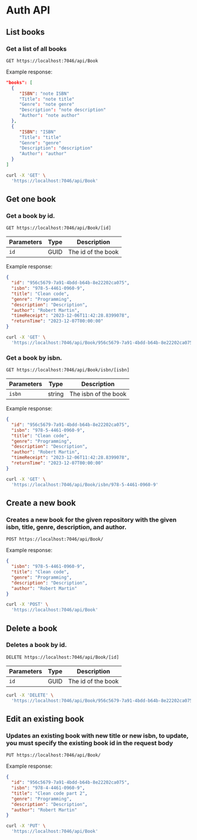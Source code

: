 # Auth API

## List books

### Get a list of all books

```
GET https://localhost:7046/api/Book
```

Example response:

```json
"books": [
  {
     "ISBN": "note ISBN"
     "Title": "note title"
     "Genre": "note genre"
     "Description": "note description"
     "Author": "note author"
  },
  {
     "ISBN": "ISBN"
     "Title": "title"
     "Genre": "genre"
     "Description": "description"
     "Author": "author"
  }
]
```

```bash
curl -X 'GET' \
  'https://localhost:7046/api/Book'
```

## Get one book

### Get a book by id.

```
GET https://localhost:7046/api/Book/[id]
```

| Parameters | Type    | Description           |
| --------- | -------  | --------------------- |
| `id`      | GUID | The id of the book |

Example response:

```json
{
  "id": "956c5679-7a91-4bdd-b64b-8e22202ca075",
  "isbn": "978-5-4461-0960-9",
  "title": "Clean code",
  "genre": "Programming",
  "description": "Description",
  "author": "Robert Martin",
  "timeReceipt": "2023-12-06T11:42:28.8399078",
  "returnTime": "2023-12-07T00:00:00"
}
```

```bash
curl -X 'GET' \
  'https://localhost:7046/api/Book/956c5679-7a91-4bdd-b64b-8e22202ca075'
```

### Get a book by isbn.

```
GET https://localhost:7046/api/Book/isbn/[isbn]
```

| Parameters | Type    | Description           |
| --------- | -------  | --------------------- |
| `isbn`      | string | The isbn of the book |

Example response:

```json
{
  "id": "956c5679-7a91-4bdd-b64b-8e22202ca075",
  "isbn": "978-5-4461-0960-9",
  "title": "Clean code",
  "genre": "Programming",
  "description": "Description",
  "author": "Robert Martin",
  "timeReceipt": "2023-12-06T11:42:28.8399078",
  "returnTime": "2023-12-07T00:00:00"
}
```

```bash
curl -X 'GET' \
  'https://localhost:7046/api/Book/isbn/978-5-4461-0960-9'
```

## Create a new book

### Creates a new book for the given repository with the given isbn, title, genre, description, and author.

```
POST https://localhost:7046/api/Book/
```

Example response:

```json
{
  "isbn": "978-5-4461-0960-9",
  "title": "Clean code",
  "genre": "Programming",
  "description": "Description",
  "author": "Robert Martin"
}
```

```bash
curl -X 'POST' \
  'https://localhost:7046/api/Book'
```

## Delete a book

### Deletes a book by id.

```
DELETE https://localhost:7046/api/Book/[id]
```

| Parameters | Type    | Description           |
| --------- | -------  | --------------------- |
| `id`      | GUID | The id of the book |

```bash
curl -X 'DELETE' \
  'https://localhost:7046/api/Book/956c5679-7a91-4bdd-b64b-8e22202ca075'
```

## Edit an existing book

### Updates an existing book with new title or new isbn, to update, you must specify the existing book id in the request body

```
PUT https://localhost:7046/api/Book/
```

Example response:

```json
{
  "id": "956c5679-7a91-4bdd-b64b-8e22202ca075",
  "isbn": "978-4-4461-0960-9",
  "title": "Clean code part 2",
  "genre": "Programming",
  "description": "Description",
  "author": "Robert Martin"
}
```

```bash
curl -X 'PUT' \
  'https://localhost:7046/api/Book'
```
